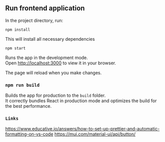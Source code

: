 ## Run frontend application

In the project directory, run:

`npm install`

This will install all necessary dependencies

`npm start`

Runs the app in the development mode.\
Open [http://localhost:3000](http://localhost:3000) to view it in your browser.

The page will reload when you make changes.

### `npm run build`

Builds the app for production to the `build` folder.\
It correctly bundles React in production mode and optimizes the build for the best performance.

### `Links`

https://www.educative.io/answers/how-to-set-up-prettier-and-automatic-formatting-on-vs-code
https://mui.com/material-ui/api/button/
